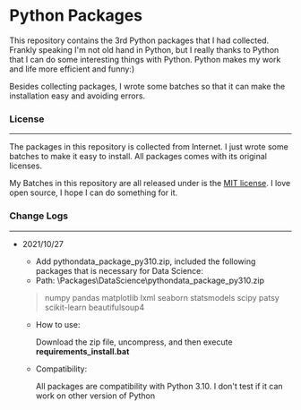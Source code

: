# Python Packages

This repository contains the 3rd Python packages that I had collected. Frankly speaking I'm not old hand in Python, but I really thanks to Python that I can do some interesting things with Python. Python makes my work and life more efficient and funny:)

Besides collecting packages, I wrote some batches so that it can make the installation easy and avoiding errors.

### License

***

The packages in this repository is collected from Internet. I just wrote some batches to make it easy to install. All packages comes with its original licenses. 

My Batches in this repository are all released under is the [MIT license](https://opensource.org/licenses/MIT). I love open source, I hope I can do something for it.

### Change Logs

***

+ 2021/10/27
    + Add pythondata_package_py310.zip, included the following packages that is necessary for Data Science:
  + Path: \Packages\DataScience\pythondata_package_py310.zip
  
  > numpy
  > pandas
  > matplotlib
  > lxml
  > seaborn
  > statsmodels
  > scipy
  > patsy
  > scikit-learn
  > beautifulsoup4

  + How to use:
  
    Download the zip file, uncompress, and then execute **requirements_install.bat**
    
  + Compatibility:
    
    All packages are compatibility with Python 3.10. I don't test if it can work on other version of Python
